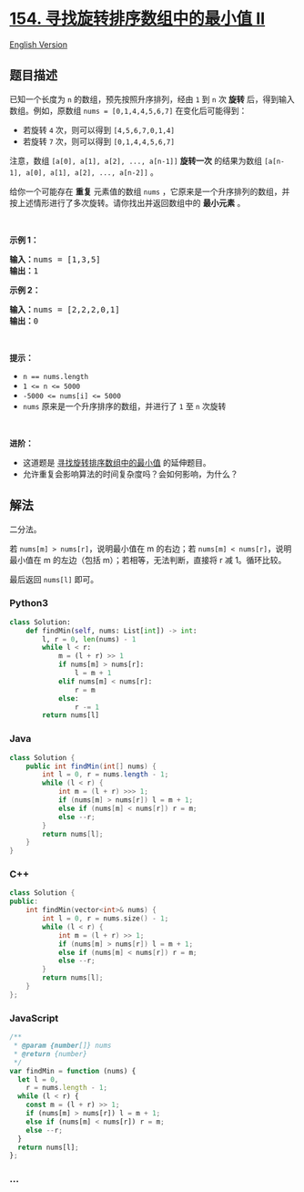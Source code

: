 # [154. 寻找旋转排序数组中的最小值 II](https://leetcode-cn.com/problems/find-minimum-in-rotated-sorted-array-ii)

[English Version](https://github.com/yanglr/leetcode-ac/blob/master/assets/0100-0199/0154.Find%20Minimum%20in%20Rotated%20Sorted%20Array%20II/README_EN.md)

## 题目描述

<!-- 这里写题目描述 -->

已知一个长度为 <code>n</code> 的数组，预先按照升序排列，经由 <code>1</code> 到 <code>n</code> 次 <strong>旋转</strong> 后，得到输入数组。例如，原数组 <code>nums = [0,1,4,4,5,6,7]</code> 在变化后可能得到：
<ul>
	<li>若旋转 <code>4</code> 次，则可以得到 <code>[4,5,6,7,0,1,4]</code></li>
	<li>若旋转 <code>7</code> 次，则可以得到 <code>[0,1,4,4,5,6,7]</code></li>
</ul>

<p>注意，数组 <code>[a[0], a[1], a[2], ..., a[n-1]]</code> <strong>旋转一次</strong> 的结果为数组 <code>[a[n-1], a[0], a[1], a[2], ..., a[n-2]]</code> 。</p>

<p>给你一个可能存在 <strong>重复</strong> 元素值的数组 <code>nums</code> ，它原来是一个升序排列的数组，并按上述情形进行了多次旋转。请你找出并返回数组中的 <strong>最小元素</strong> 。</p>

<p> </p>

<p><strong>示例 1：</strong></p>

<pre>
<strong>输入：</strong>nums = [1,3,5]
<strong>输出：</strong>1
</pre>

<p><strong>示例 2：</strong></p>

<pre>
<strong>输入：</strong>nums = [2,2,2,0,1]
<strong>输出：</strong>0
</pre>

<p> </p>

<p><strong>提示：</strong></p>

<ul>
	<li><code>n == nums.length</code></li>
	<li><code>1 <= n <= 5000</code></li>
	<li><code>-5000 <= nums[i] <= 5000</code></li>
	<li><code>nums</code> 原来是一个升序排序的数组，并进行了 <code>1</code> 至 <code>n</code> 次旋转</li>
</ul>

<p> </p>

<p><strong>进阶：</strong></p>

<ul>
	<li>这道题是 <a href="https://leetcode-cn.com/problems/find-minimum-in-rotated-sorted-array/description/">寻找旋转排序数组中的最小值</a> 的延伸题目。</li>
	<li>允许重复会影响算法的时间复杂度吗？会如何影响，为什么？</li>
</ul>


## 解法

<!-- 这里可写通用的实现逻辑 -->

二分法。

若 `nums[m] > nums[r]`，说明最小值在 m 的右边；若 `nums[m] < nums[r]`，说明最小值在 m 的左边（包括 m）；若相等，无法判断，直接将 r 减 1。循环比较。

最后返回 `nums[l]` 即可。

<!-- tabs:start -->

### **Python3**

<!-- 这里可写当前语言的特殊实现逻辑 -->

```python
class Solution:
    def findMin(self, nums: List[int]) -> int:
        l, r = 0, len(nums) - 1
        while l < r:
            m = (l + r) >> 1
            if nums[m] > nums[r]:
                l = m + 1
            elif nums[m] < nums[r]:
                r = m
            else:
                r -= 1
        return nums[l]
```

### **Java**

<!-- 这里可写当前语言的特殊实现逻辑 -->

```java
class Solution {
    public int findMin(int[] nums) {
        int l = 0, r = nums.length - 1;
        while (l < r) {
            int m = (l + r) >>> 1;
            if (nums[m] > nums[r]) l = m + 1;
            else if (nums[m] < nums[r]) r = m;
            else --r;
        }
        return nums[l];
    }
}
```

### **C++**

```cpp
class Solution {
public:
    int findMin(vector<int>& nums) {
        int l = 0, r = nums.size() - 1;
        while (l < r) {
            int m = (l + r) >> 1;
            if (nums[m] > nums[r]) l = m + 1;
            else if (nums[m] < nums[r]) r = m;
            else --r;
        }
        return nums[l];
    }
};
```

### **JavaScript**

```js
/**
 * @param {number[]} nums
 * @return {number}
 */
var findMin = function (nums) {
  let l = 0,
    r = nums.length - 1;
  while (l < r) {
    const m = (l + r) >> 1;
    if (nums[m] > nums[r]) l = m + 1;
    else if (nums[m] < nums[r]) r = m;
    else --r;
  }
  return nums[l];
};
```

### **...**

```

```

<!-- tabs:end -->
